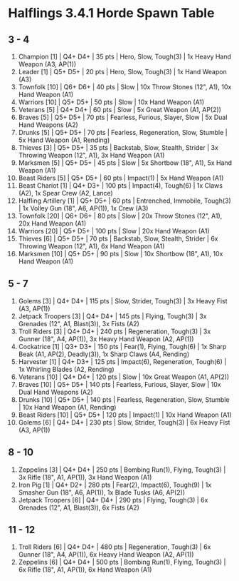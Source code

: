 # Halflings 3.4.1 Horde Spawn Table

## 3 - 4

1. Champion [1] | Q4+ D4+ | 35 pts | Hero, Slow, Tough(3) | 1x Heavy Hand Weapon (A3, AP(1))
1. Leader [1] | Q5+ D5+ | 20 pts | Hero, Slow, Tough(3) | 1x Hand Weapon (A3)
1. Townfolk [10] | Q6+ D6+ | 40 pts | Slow | 10x Throw Stones (12", A1), 10x Hand Weapon (A1)
1. Warriors [10] | Q5+ D5+ | 50 pts | Slow | 10x Hand Weapon (A1)
1. Veterans [5] | Q4+ D4+ | 60 pts | Slow | 5x Great Weapon (A1, AP(2))
1. Braves [5] | Q5+ D5+ | 70 pts | Fearless, Furious, Slayer, Slow | 5x Dual Hand Weapons (A2)
1. Drunks [5] | Q5+ D5+ | 70 pts | Fearless, Regeneration, Slow, Stumble | 5x Hand Weapon (A1, Rending)
1. Thieves [3] | Q5+ D5+ | 35 pts | Backstab, Slow, Stealth, Strider | 3x Throwing Weapon (12", A1), 3x Hand Weapon (A1)
1. Marksmen [5] | Q5+ D5+ | 45 pts | Slow | 5x Shortbow (18", A1), 5x Hand Weapon (A1)
1. Beast Riders [5] | Q5+ D5+ | 60 pts | Impact(1) | 5x Hand Weapon (A1)
1. Beast Chariot [1] | Q4+ D3+ | 100 pts | Impact(4), Tough(6) | 1x Claws (A2), 1x Spear Crew (A2, Lance)
1. Halfling Artillery [1] | Q5+ D5+ | 60 pts | Entrenched, Immobile, Tough(3) | 1x Volley Gun (18", A6, AP(1)), 1x Crew (A3)
1. Townfolk [20] | Q6+ D6+ | 80 pts | Slow | 20x Throw Stones (12", A1), 20x Hand Weapon (A1)
1. Warriors [20] | Q5+ D5+ | 100 pts | Slow | 20x Hand Weapon (A1)
1. Thieves [6] | Q5+ D5+ | 70 pts | Backstab, Slow, Stealth, Strider | 6x Throwing Weapon (12", A1), 6x Hand Weapon (A1)
1. Marksmen [10] | Q5+ D5+ | 90 pts | Slow | 10x Shortbow (18", A1), 10x Hand Weapon (A1)

## 5 - 7

1. Golems [3] | Q4+ D4+ | 115 pts | Slow, Strider, Tough(3) | 3x Heavy Fist (A3, AP(1))
1. Jetpack Troopers [3] | Q4+ D4+ | 145 pts | Flying, Tough(3) | 3x Grenades (12", A1, Blast(3)), 3x Fists (A2)
1. Troll Riders [3] | Q4+ D4+ | 240 pts | Regeneration, Tough(3) | 3x Gunner (18", A4, AP(1)), 3x Heavy Hand Weapon (A2, AP(1))
1. Cockatrice [1] | Q3+ D3+ | 150 pts | Fear(1), Flying, Tough(6) | 1x Sharp Beak (A1, AP(2), Deadly(3)), 1x Sharp Claws (A4, Rending)
1. Harvester [1] | Q4+ D3+ | 125 pts | Impact(6), Regeneration, Tough(6) | 1x Whirling Blades (A2, Rending)
1. Veterans [10] | Q4+ D4+ | 120 pts | Slow | 10x Great Weapon (A1, AP(2))
1. Braves [10] | Q5+ D5+ | 140 pts | Fearless, Furious, Slayer, Slow | 10x Dual Hand Weapons (A2)
1. Drunks [10] | Q5+ D5+ | 140 pts | Fearless, Regeneration, Slow, Stumble | 10x Hand Weapon (A1, Rending)
1. Beast Riders [10] | Q5+ D5+ | 120 pts | Impact(1) | 10x Hand Weapon (A1)
1. Golems [6] | Q4+ D4+ | 230 pts | Slow, Strider, Tough(3) | 6x Heavy Fist (A3, AP(1))

## 8 - 10

1. Zeppelins [3] | Q4+ D4+ | 250 pts | Bombing Run(1), Flying, Tough(3) | 3x Rifle (18", A1, AP(1)), 3x Hand Weapon (A1)
1. Iron Pig [1] | Q4+ D2+ | 280 pts | Fear(2), Impact(6), Tough(9) | 1x Smasher Gun (18", A6, AP(1)), 1x Blade Tusks (A6, AP(2))
1. Jetpack Troopers [6] | Q4+ D4+ | 290 pts | Flying, Tough(3) | 6x Grenades (12", A1, Blast(3)), 6x Fists (A2)

## 11 - 12

1. Troll Riders [6] | Q4+ D4+ | 480 pts | Regeneration, Tough(3) | 6x Gunner (18", A4, AP(1)), 6x Heavy Hand Weapon (A2, AP(1))
1. Zeppelins [6] | Q4+ D4+ | 500 pts | Bombing Run(1), Flying, Tough(3) | 6x Rifle (18", A1, AP(1)), 6x Hand Weapon (A1)